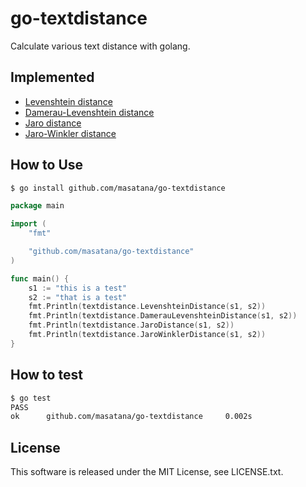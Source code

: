 # go-textdistance

Calculate various text distance with golang.

## Implemented
* [Levenshtein distance](http://en.wikipedia.org/wiki/Levenshtein_distance)
* [Damerau-Levenshtein distance](http://en.wikipedia.org/wiki/Damerau%E2%80%93Levenshtein_distance)
* [Jaro distance](http://en.wikipedia.org/wiki/Jaro%E2%80%93Winkler_distance)
* [Jaro-Winkler distance](http://en.wikipedia.org/wiki/Jaro%E2%80%93Winkler_distance)

## How to Use


```bash
$ go install github.com/masatana/go-textdistance
```

```go
package main

import (
	"fmt"

	"github.com/masatana/go-textdistance"
)

func main() {
	s1 := "this is a test"
	s2 := "that is a test"
	fmt.Println(textdistance.LevenshteinDistance(s1, s2))
	fmt.Println(textdistance.DamerauLevenshteinDistance(s1, s2))
	fmt.Println(textdistance.JaroDistance(s1, s2))
	fmt.Println(textdistance.JaroWinklerDistance(s1, s2))
}
```

## How to test

```bash
$ go test
PASS
ok      github.com/masatana/go-textdistance     0.002s
```

## License

This software is released under the MIT License, see LICENSE.txt.
